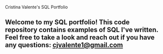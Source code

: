 Cristina Valente's SQL Portfolio 

## Welcome to my SQL portfolio! This code repository contains examples of SQL I've written. Feel free to take a look and reach out if you have any questions: cjvalente1@gmail.com

